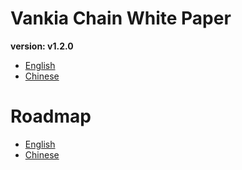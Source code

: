 # Vankia Chain White Paper
**version: v1.2.0**

- [English](#)
- [Chinese](white_paper_CN.md)

# Roadmap
- [English](#)
- [Chinese](roadmap_CN.md)